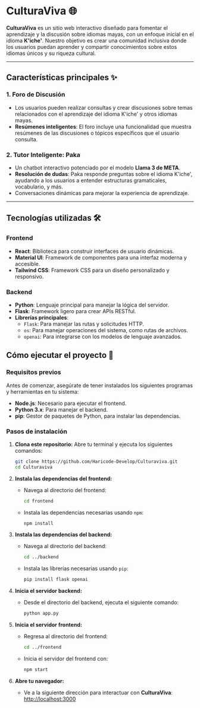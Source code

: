 # CulturaViva 🌐

**CulturaViva** es un sitio web interactivo diseñado para fomentar el aprendizaje y la discusión sobre idiomas mayas, con un enfoque inicial en el idioma **K'iche'**. Nuestro objetivo es crear una comunidad inclusiva donde los usuarios puedan aprender y compartir conocimientos sobre estos idiomas únicos y su riqueza cultural.

---

## Características principales ✨

### 1. Foro de Discusión
- Los usuarios pueden realizar consultas y crear discusiones sobre temas relacionados con el aprendizaje del idioma K'iche' y otros idiomas mayas.
- **Resúmenes inteligentes**: El foro incluye una funcionalidad que muestra resúmenes de las discusiones o tópicos específicos que el usuario consulta.

### 2. Tutor Inteligente: **Paka**
- Un chatbot interactivo potenciado por el modelo **Llama 3 de META**.
- **Resolución de dudas**: Paka responde preguntas sobre el idioma K'iche', ayudando a los usuarios a entender estructuras gramaticales, vocabulario, y más.
- Conversaciones dinámicas para mejorar la experiencia de aprendizaje.

---

## Tecnologías utilizadas 🛠️

### Frontend
- **React**: Biblioteca para construir interfaces de usuario dinámicas.
- **Material UI**: Framework de componentes para una interfaz moderna y accesible.
- **Tailwind CSS**: Framework CSS para un diseño personalizado y responsivo.

### Backend
- **Python**: Lenguaje principal para manejar la lógica del servidor.
- **Flask**: Framework ligero para crear APIs RESTful.
- **Librerías principales**:
  - `Flask`: Para manejar las rutas y solicitudes HTTP.
  - `os`: Para manejar operaciones del sistema, como rutas de archivos.
  - `openai`: Para integrarse con los modelos de lenguaje avanzados.



## Cómo ejecutar el proyecto 🚀

### Requisitos previos
Antes de comenzar, asegúrate de tener instalados los siguientes programas y herramientas en tu sistema:

- **Node.js**: Necesario para ejecutar el frontend.
- **Python 3.x**: Para manejar el backend.
- **pip**: Gestor de paquetes de Python, para instalar las dependencias.

### Pasos de instalación

1. **Clona este repositorio:**
   Abre tu terminal y ejecuta los siguientes comandos:
   ```bash
   git clone https://github.com/Haricode-Develop/Culturaviva.git
   cd Culturaviva

2. **Instala las dependencias del frontend:**
   - Navega al directorio del frontend:
     ```bash
     cd frontend
     ```
   - Instala las dependencias necesarias usando `npm`:
     ```bash
     npm install
     ```
3. **Instala las dependencias del backend:**
   - Navega al directorio del backend:
     ```bash
     cd ../backend
     ```
   - Instala las librerías necesarias usando `pip`:
     ```bash
     pip install flask openai
     ```

4. **Inicia el servidor backend:**
   - Desde el directorio del backend, ejecuta el siguiente comando:
     ```bash
     python app.py
     ```

5. **Inicia el servidor frontend:**
   - Regresa al directorio del frontend:
     ```bash
     cd ../frontend
     ```
   - Inicia el servidor del frontend con:
     ```bash
     npm start
     ```

6. **Abre tu navegador:**
   - Ve a la siguiente dirección para interactuar con **CulturaViva**:
     [http://localhost:3000](http://localhost:3000)
